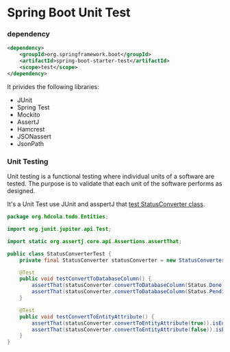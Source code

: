 # Spring Boot Unit Test

### dependency

```xml
<dependency>
    <groupId>org.springframework.boot</groupId>
    <artifactId>spring-boot-starter-test</artifactId>
    <scope>test</scope>
</dependency>
```

It privides the following libraries:

- JUnit
- Spring Test
- Mockito
- AssertJ
- Hamcrest
- JSONassert
- JsonPath

### Unit Testing

Unit testing is a functional testing where individual units of a software are tested. The purpose is to validate that each unit of the software performs as designed.

It's a Unit Test use JUnit and asspertJ that [test StatusConverter class](https://github.com/hdcola/FSD12Practice/blob/ff99e508a334999ef4fc99ead560f5b137d53e4b/0911/danny/todo/src/test/java/org/hdcola/todo/Entities/StatusConverterTest.java#L1-L21).

```java
package org.hdcola.todo.Entities;

import org.junit.jupiter.api.Test;

import static org.assertj.core.api.Assertions.assertThat;

public class StatusConverterTest {
    private final StatusConverter statusConverter = new StatusConverter();

    @Test
    public void testConvertToDatabaseColumn() {
        assertThat(statusConverter.convertToDatabaseColumn(Status.Done)).isTrue();
        assertThat(statusConverter.convertToDatabaseColumn(Status.Pending)).isFalse();
    }

    @Test
    public void testConvertToEntityAttribute() {
        assertThat(statusConverter.convertToEntityAttribute(true)).isEqualTo(Status.Done);
        assertThat(statusConverter.convertToEntityAttribute(false)).isEqualTo(Status.Pending);
    }
}
```

